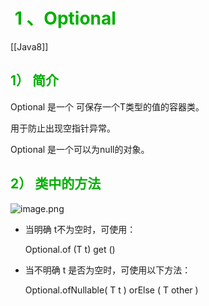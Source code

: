 # <font color=[[4caf50]] > 1 、Optional </font>
[[Java8]]
## <font color=[[4caf50]] >1） 简介 </font>

Optional 是一个 可保存一个T类型的值的容器类。

用于防止出现空指针异常。

Optional 是一个可以为null的对象。

## <font color=[[4caf50]] >2） 类中的方法 </font>

![image.png](https://i.loli.net/2020/02/23/rOgCDjW6ZEbNX9M.png)

- 当明确 t不为空时，可使用：

  ​Optional.of (T t)
  ​get ()

- 当不明确 t 是否为空时，可使用以下方法：

  Optional.ofNullable( T t )
  orElse ( T other )
  